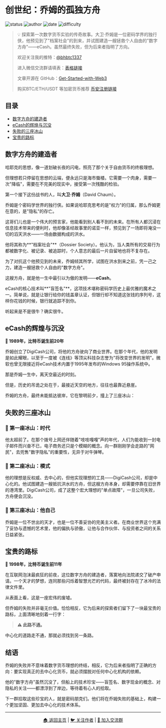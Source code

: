 # 创世纪：乔姆的孤独方舟

![status](https://img.shields.io/badge/状态-已完成-success)
![author](https://img.shields.io/badge/作者-beihaili-blue)
![date](https://img.shields.io/badge/日期-2025--07-orange)
![difficulty](https://img.shields.io/badge/难度-中级-yellow)

> 💡 探索第一次数字货币实验的传奇故事。大卫·乔姆是一位密码学界的独行侠，他预见到了"档案社会"的到来，并试图建造一艘拯救个人自由的"数字方舟"——eCash。虽然最终失败，但为后来者指明了方向。
> 
> 欢迎关注我的推特：[@bhbtc1337](https://twitter.com/bhbtc1337)
> 
> 进入微信交流群请填表：[表格链接](https://forms.gle/QMBwL6LwZyQew1tX8)
> 
> 文章开源在 GitHub：[Get-Started-with-Web3](https://github.com/beihaili/Get-Started-with-Web3)
> 
> 购买BTC/ETH/USDT 等加密货币推荐 [币安](https://www.binance.com/zh-CN)[注册链接](https://accounts.marketwebb.me/register?ref=39797374)

## 目录

- [数字方舟的建造者](#数字方舟的建造者)
- [eCash的辉煌与沉没](#ecash的辉煌与沉没)
- [失败的三座冰山](#失败的三座冰山)
- [宝贵的路标](#宝贵的路标)

## 数字方舟的建造者

哈耶克的思想，像一道划破长夜的闪电，照亮了那个关于自由货币的终极理想。

但理想若只停留在思想的云端，便永远只是海市蜃楼。它需要一个肉身，需要一次"降临"，需要在不完美的现实中，接受第一次残酷的检验。

第一个接下这份战书的人，叫**大卫·乔姆**（David Chaum）。

乔姆是个密码学世界的独行侠。如果说哈耶克思考的是"权力"的归属，那么乔姆更在意的，是"隐私"的存亡。

这哥们儿也是一个伟大的预言家，他能看到别人看不到的未来。在所有人都沉浸在信息技术带来的便利时，他却像圣经故事里的诺亚一样，预见到了一场即将淹没一切的滔天洪水——一场由数据构成的洪水。

他将其称为**"档案社会"**（Dossier Society）。他认为，当人类所有的交易行为都被数字化、被记录、被追踪时，个人意志的最后一片自留地也将不复存在。

为了对抗这个他预见到的未来，乔姆倾其所学，试图在洪水到来之前，凭一己之力，建造一艘拯救个人自由的"数字方舟"。

这艘方舟，就是他一生中最引以为傲的发明——**eCash**。

eCash的核心技术叫**"盲签名"**，这项技术堪称密码学历史上最优雅的魔术之一。简单说，就是让银行给你的钱盖章认证，但银行却不知道这张钱的序列号，这样你花钱的时候，银行就追踪不到你。

听起来是不是很牛？确实很牛。

## eCash的辉煌与沉没

**📅 1989年，比特币诞生前20年**

乔姆创立了DigiCash公司，将他的方舟驶向了商业世界。在那个年代，他的发明是如此耀眼，以至于一度被《连线》等顶尖科技杂志誉为"将改变世界的发明"。微软也曾无限接近将eCash技术内置于1995年发布的Windows 95操作系统中。

那是乔姆一生中，离天空最近的时刻。

但是，历史的吊诡之处在于，最接近天空的地方，往往也最靠近悬崖。

乔姆的方舟，最终未能抵达彼岸，它在黎明前夕，撞上了三座冰山：

## 失败的三座冰山

### 🧊 第一座冰山：时代

他太超前了。在那个拨号上网还伴随着"吱吱嘎嘎"声的年代，人们为能收到一封电子邮件而兴奋不已，电子商务还只是个模糊的概念。向一群刚刚学会走路的"网民"，去兜售"数字隐私"的重要性，无异于对牛弹琴。

### 🧊 第二座冰山：模式

他的理想是反权威、去中心的，但他实现理想的工具——DigiCash公司，却是中心化的。他试图建造一艘抵抗洪水的方舟，但这艘方舟本身，却需要停靠在旧世界的港湾里。DigiCash公司，成了这整个宏大理想的"单点故障"，一旦公司失败，方舟便会沉没。

### 🧊 第三座冰山：他自己

乔姆是一位不世出的天才，也是一位不善妥协的完美主义者。在商业世界这个充满了妥协与遗憾的艺术里，他的偏执与骄傲，让他与合作伙伴、与投资者之间的关系日益紧张。

## 宝贵的路标

**📅 1998年，比特币诞生前11年**

在互联网泡沫最疯狂的前夜，这位数字方舟的建造者，落寞地向法院递交了破产申请。一个天才的梦想，连同那些闪烁着智慧光芒的代码，最终被封存在了冰冷的法律文件里。

从表面上看，这是一座宏伟的废墟。

但乔姆的失败并非毫无价值。恰恰相反，它为后来的探索者们留下了一块最宝贵的路标，上面清晰地刻着一行字：

> **⚠️ 此路不通。**

中心化的道路走不通，那就必须找到另一条路。

## 结语

乔姆的失败并不意味着数字货币理想的终结，相反，它为后来者指明了正确的方向：要实现真正的去中心化货币，就必须摆脱对任何中心化机构的依赖。

他的"数字方舟"虽然沉没了，但船上的技术珍宝——盲签名、数字现金的概念、对隐私的关注——都漂浮到了岸边，等待着有心人的拾取。

下一群拾取这些珍宝的人，就是密码朋克们。他们将在乔姆失败的基础上，构建一个更加坚固、更加去中心化的技术体系。

---

<div align="center">
<a href="https://github.com/beihaili/Get-Started-with-Web3">🏠 返回主页</a> | 
<a href="https://twitter.com/bhbtc1337">🐦 关注作者</a> | 
<a href="https://forms.gle/QMBwL6LwZyQew1tX8">📝 加入交流群</a>
</div>
